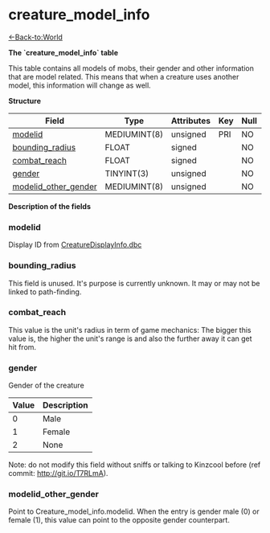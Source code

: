 # creature\_model\_info

[<-Back-to:World](database-world.md)

**The \`creature\_model\_info\` table**

This table contains all models of mobs, their gender and other information that are model related. This means that when a creature uses another model, this information will change as well.

**Structure**

| Field                     | Type         | Attributes | Key | Null | Default | Extra | Comment |
|---------------------------|--------------|------------|-----|------|---------|-------|---------|
| [modelid][1]              | MEDIUMINT(8) | unsigned   | PRI | NO   | 0       |       |         |
| [bounding_radius][2]      | FLOAT        | signed     |     | NO   | 0       |       |         |
| [combat_reach][3]         | FLOAT        | signed     |     | NO   | 0       |       |         |
| [gender][4]               | TINYINT(3)   | unsigned   |     | NO   | 2       |       |         |
| [modelid_other_gender][5] | MEDIUMINT(8) | unsigned   |     | NO   | 0       |       |         |

[1]: #modelid
[2]: #bounding_radius
[3]: #combat_reach
[4]: #gender
[5]: #modelid_other_gender

**Description of the fields**

### modelid

Display ID from [CreatureDisplayInfo.dbc](CreatureDisplayInfo)

### bounding\_radius

This field is unused. It's purpose is currently unknown. It may or may not be linked to path-finding.

### combat\_reach

This value is the unit's radius in term of game mechanics: The bigger this value is, the higher the unit's range is and also the further away it can get hit from.

### gender

Gender of the creature

| Value | Description |
|-------|-------------|
| 0     | Male        |
| 1     | Female      |
| 2     | None        |

Note: do not modify this field without sniffs or talking to Kinzcool before (ref commit: http://git.io/T7RLmA).

### modelid\_other\_gender

Point to Creature\_model\_info.modelid.
When the entry is gender male (0) or female (1), this value can point to the opposite gender counterpart.
